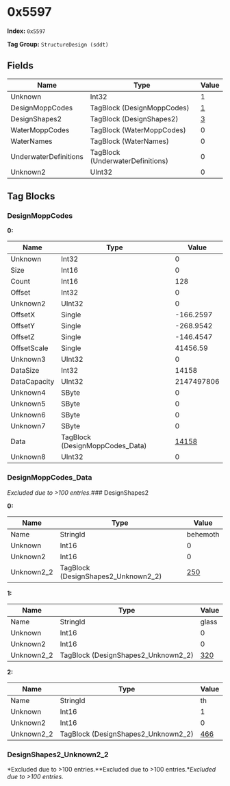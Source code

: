 # 0x5597

**Index:** ```0x5597```

**Tag Group:** ```StructureDesign (sddt)```

## Fields

Name	| Type	| Value
---	|---	|---	|
Unknown	|Int32	|1
DesignMoppCodes	|TagBlock (DesignMoppCodes)	|[1](#designmoppcodes)
DesignShapes2	|TagBlock (DesignShapes2)	|[3](#designshapes2)
WaterMoppCodes	|TagBlock (WaterMoppCodes)	|0
WaterNames	|TagBlock (WaterNames)	|0
UnderwaterDefinitions	|TagBlock (UnderwaterDefinitions)	|0
Unknown2	|UInt32	|0


## Tag Blocks

### DesignMoppCodes

**0:**

Name	| Type	| Value
---	|---	|---	|
Unknown	|Int32	|0
Size	|Int16	|0
Count	|Int16	|128
Offset	|Int32	|0
Unknown2	|UInt32	|0
OffsetX	|Single	|-166.2597
OffsetY	|Single	|-268.9542
OffsetZ	|Single	|-146.4547
OffsetScale	|Single	|41456.59
Unknown3	|UInt32	|0
DataSize	|Int32	|14158
DataCapacity	|UInt32	|2147497806
Unknown4	|SByte	|0
Unknown5	|SByte	|0
Unknown6	|SByte	|0
Unknown7	|SByte	|0
Data	|TagBlock (DesignMoppCodes_Data)	|[14158](#designmoppcodes_data)
Unknown8	|UInt32	|0


### DesignMoppCodes_Data

*Excluded due to >100 entries.*### DesignShapes2

**0:**

Name	| Type	| Value
---	|---	|---	|
Name	|StringId	|behemoth
Unknown	|Int16	|0
Unknown2	|Int16	|0
Unknown2_2	|TagBlock (DesignShapes2_Unknown2_2)	|[250](#designshapes2_unknown2_2)


**1:**

Name	| Type	| Value
---	|---	|---	|
Name	|StringId	|glass
Unknown	|Int16	|0
Unknown2	|Int16	|0
Unknown2_2	|TagBlock (DesignShapes2_Unknown2_2)	|[320](#designshapes2_unknown2_2)


**2:**

Name	| Type	| Value
---	|---	|---	|
Name	|StringId	|th
Unknown	|Int16	|1
Unknown2	|Int16	|0
Unknown2_2	|TagBlock (DesignShapes2_Unknown2_2)	|[466](#designshapes2_unknown2_2)


### DesignShapes2_Unknown2_2

*Excluded due to >100 entries.**Excluded due to >100 entries.**Excluded due to >100 entries.*